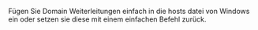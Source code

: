 Fügen Sie Domain Weiterleitungen einfach in die hosts datei von Windows ein oder setzen sie diese mit einem einfachen Befehl zurück.
